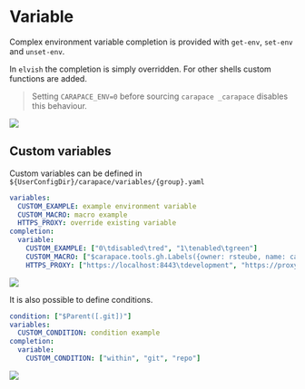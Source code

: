# Variable

Complex environment variable completion is provided with `get-env`, `set-env` and `unset-env`.

In `elvish` the completion is simply overridden.
For other shells custom functions are added.

> Setting `CARAPACE_ENV=0` before sourcing `carapace _carapace` disables this behaviour.

![](./variable.cast)

## Custom variables

Custom variables can be defined in `${UserConfigDir}/carapace/variables/{group}.yaml`

```yaml
variables:
  CUSTOM_EXAMPLE: example environment variable
  CUSTOM_MACRO: macro example
  HTTPS_PROXY: override existing variable
completion:
  variable:
    CUSTOM_EXAMPLE: ["0\tdisabled\tred", "1\tenabled\tgreen"]
    CUSTOM_MACRO: ["$carapace.tools.gh.Labels({owner: rsteube, name: carapace}) ||| $uniquelist(,)"]
    HTTPS_PROXY: ["https://localhost:8443\tdevelopment", "https://proxy.company:443\tproduction"]
```

![](./variable-custom.cast)

It is also possible to define conditions.

```yaml
condition: ["$Parent([.git])"]
variables:
  CUSTOM_CONDITION: condition example
completion:
  variable:
    CUSTOM_CONDITION: ["within", "git", "repo"]
```

![](./variable-condition.cast)
